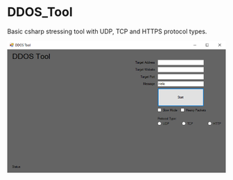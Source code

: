 # DDOS_Tool

Basic csharp stressing tool with UDP, TCP and HTTPS protocol types. 

![alt text](https://github.com/Maramix4/DDOS_Tool/blob/master/Screenshot.PNG?raw=true)
